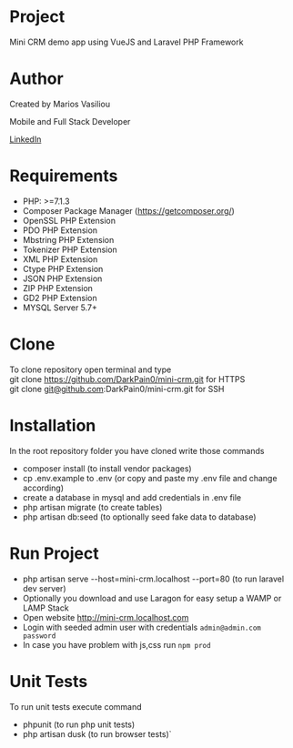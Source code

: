 # Project
<p>Mini CRM demo app using VueJS and Laravel PHP Framework</p>

# Author
<p>Created by Marios Vasiliou<p>
<p>Mobile and Full Stack Developer<p>
<a href="https://linkedin.com/in/darkpain">LinkedIn</a>

# Requirements
- PHP: >=7.1.3
- Composer Package Manager (https://getcomposer.org/)
- OpenSSL PHP Extension
- PDO PHP Extension
- Mbstring PHP Extension
- Tokenizer PHP Extension
- XML PHP Extension
- Ctype PHP Extension
- JSON PHP Extension
- ZIP PHP Extension
- GD2 PHP Extension
- MYSQL Server 5.7+

# Clone 
To clone repository open terminal and type\
git clone https://github.com/DarkPain0/mini-crm.git for HTTPS\
git clone git@github.com:DarkPain0/mini-crm.git for SSH

# Installation
In the root repository folder you have cloned write those commands
- composer install (to install vendor packages)
- cp .env.example to .env (or copy and paste my .env file and change according)
- create a database in mysql and add credentials in .env file
- php artisan migrate (to create tables)
- php artisan db:seed (to optionally seed fake data to database)

# Run Project
- php artisan serve --host=mini-crm.localhost --port=80 (to run laravel dev server)
- Optionally you download and use Laragon for easy setup a WAMP or LAMP Stack
- Open website http://mini-crm.localhost.com
- Login with seeded admin user with credentials 
`admin@admin.com  password`
- In case you have problem with js,css run `npm prod`

# Unit Tests
To run unit tests execute command
- phpunit (to run php unit tests)
- php artisan dusk (to run browser tests)`